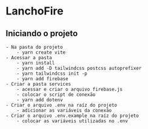 # LanchoFire

## Iniciando o projeto
    - Na pasta do projeto
        - yarn create vite
    - Acessar a pasta
        - yarn install
        - yarn add -D tailwindcss postcss autoprefixer
        - yarn tailwindcss init -p
        - yarn add firebase
    - Criar a pasta services
        - acessar e criar o arquivo firebase.js
        - colocar o script de conexão
        - yarn add dotenv
    - Criar o arquivo .env na raíz do projeto
        - adicionar as variáveis da conexão 
    - Criar o arquivo .env.example na raíz do projeto
        - colocar as variáveis utilizadas no .env